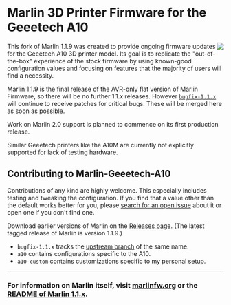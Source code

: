 # Marlin 3D Printer Firmware for the Geeetech A10
<img align="right" src="buildroot/share/pixmaps/logo/marlin-250.png" />

This fork of Marlin 1.1.9 was created to provide ongoing firmware updates for the Geeetech A10 3D printer model. Its goal is to replicate the "out-of-the-box" experience of the stock firmware by using known-good configuration values and focusing on features that the majority of users will find a necessity.

Marlin 1.1.9 is the final release of the AVR-only flat version of Marlin Firmware, so there will be no further 1.1.x releases. However [`bugfix-1.1.x`](https://github.com/MarlinFirmware/Marlin/tree/bugfix-1.1.x) will continue to receive patches for critical bugs. These will be merged here as soon as possible.

Work on Marlin 2.0 support is planned to commence on its first production release.

Similar Geeetech printers like the A10M are currently not explicitly supported for lack of testing hardware.

## Contributing to Marlin-Geeetech-A10

Contributions of any kind are highly welcome. This especially includes testing and tweaking the configuration. If you find that a value other than the default works better for you, please [search for an open issue](https://github.com/jakobend/Marlin-Geeetech-A10/issues) about it or open one if you don't find one.

Download earlier versions of Marlin on the [Releases page](https://github.com/MarlinFirmware/Marlin/releases). (The latest tagged release of Marlin is version 1.1.9.)

- `bugfix-1.1.x` tracks the [upstream branch](https://github.com/MarlinFirmware/Marlin/tree/bugfix-1.1.x) of the same name.
- `a10` contains configurations specific to the A10.
- `a10-custom` contains customizations specific to my personal setup.

---

### For information on Marlin itself, visit [marlinfw.org](http://marlinfw.org) or the [README of Marlin 1.1.x](https://raw.githubusercontent.com/MarlinFirmware/Marlin/1.1.x/README.md).


